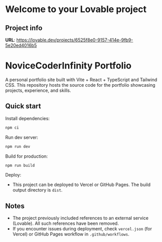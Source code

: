 # Welcome to your Lovable project

## Project info

**URL**: https://lovable.dev/projects/6525f8e0-9157-414e-9fb9-5e20ed4016b5

# NoviceCoderInfinity Portfolio

A personal portfolio site built with Vite + React + TypeScript and Tailwind CSS. This repository hosts the source code for the portfolio showcasing projects, experience, and skills.

## Quick start

Install dependencies:

```bash
npm ci
```

Run dev server:

```bash
npm run dev
```

Build for production:

```bash
npm run build
```

Deploy:

- This project can be deployed to Vercel or GitHub Pages. The build output directory is `dist`.

## Notes

- The project previously included references to an external service (Lovable). All such references have been removed.
- If you encounter issues during deployment, check `vercel.json` (for Vercel) or GitHub Pages workflow in `.github/workflows`.

